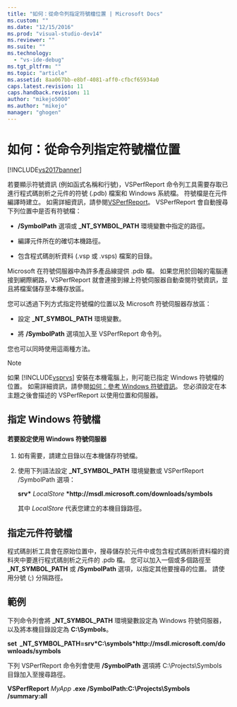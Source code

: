 ```yaml
---
title: "如何：從命令列指定符號檔位置 | Microsoft Docs"
ms.custom: ""
ms.date: "12/15/2016"
ms.prod: "visual-studio-dev14"
ms.reviewer: ""
ms.suite: ""
ms.technology: 
  - "vs-ide-debug"
ms.tgt_pltfrm: ""
ms.topic: "article"
ms.assetid: 8aa067bb-e8bf-4081-aff0-cfbcf65934a0
caps.latest.revision: 11
caps.handback.revision: 11
author: "mikejo5000"
ms.author: "mikejo"
manager: "ghogen"
---
```

# 如何：從命令列指定符號檔位置
[!INCLUDE[vs2017banner](../code-quality/includes/vs2017banner.md)]

若要顯示符號資訊 \(例如函式名稱和行號\)，VSPerfReport 命令列工具需要存取已進行程式碼剖析之元件的符號 \(.pdb\) 檔案和 Windows 系統檔。  符號檔是在元件編譯時建立。  如需詳細資訊，請參閱[VSPerfReport](../profiling/vsperfreport.md)。  VSPerfReport 會自動搜尋下列位置中是否有符號檔：  
  
-   **\/SymbolPath** 選項或 **\_NT\_SYMBOL\_PATH** 環境變數中指定的路徑。  
  
-   編譯元件所在的確切本機路徑。  
  
-   包含程式碼剖析資料 \(.vsp 或 .vsps\) 檔案的目錄。  
  
 Microsoft 在符號伺服器中為許多產品線提供 .pdb 檔。  如果您用於回報的電腦連接到網際網路，VSPerfReport 就會連接到線上符號伺服器自動查閱符號資訊，並且將檔案儲存至本機存放區。  
  
 您可以透過下列方式指定符號檔的位置以及 Microsoft 符號伺服器存放區：  
  
-   設定 **\_NT\_SYMBOL\_PATH** 環境變數。  
  
-   將 **\/SymbolPath** 選項加入至 VSPerfReport 命令列。  
  
 您也可以同時使用這兩種方法。  
  
> [!NOTE]
>  如果 [!INCLUDE[vsprvs](../code-quality/includes/vsprvs_md.md)] 安裝在本機電腦上，則可能已指定 Windows 符號檔的位置。  如需詳細資訊，請參閱[如何：參考 Windows 符號資訊](../profiling/how-to-reference-windows-symbol-information.md)。  您必須設定在本主題之後會描述的 VSPerfReport 以使用位置和伺服器。  
  
## 指定 Windows 符號檔  
  
#### 若要設定使用 Windows 符號伺服器  
  
1.  如有需要，請建立目錄以在本機儲存符號檔。  
  
2.  使用下列語法設定 **\_NT\_SYMBOL\_PATH** 環境變數或 VSPerfReport \/SymbolPath 選項：  
  
     **srv\*** *LocalStore* **\*http:\/\/msdl.microsoft.com\/downloads\/symbols**  
  
     其中 *LocalStore* 代表您建立的本機目錄路徑。  
  
## 指定元件符號檔  
 程式碼剖析工具會在原始位置中，搜尋儲存於元件中或包含程式碼剖析資料檔的資料夾中要進行程式碼剖析之元件的 .pdb 檔。  您可以加入一個或多個路徑至 **\_NT\_SYMBOL\_PATH** 或 **\/SymbolPath** 選項，以指定其他要搜尋的位置。  請使用分號 \(;\) 分隔路徑。  
  
## 範例  
 下列命令列會將 **\_NT\_SYMBOL\_PATH** 環境變數設定為 Windows 符號伺服器，以及將本機目錄設定為 **C:\\Symbols**。  
  
 **set  \_NT\_SYMBOL\_PATH\=srv\*C:\\symbols\*http:\/\/msdl.microsoft.com\/downloads\/symbols**  
  
 下列 VSPerfReport 命令列會使用 **\/SymbolPath** 選項將 C:\\Projects\\Symbols 目錄加入至搜尋路徑。  
  
 **VSPerfReport**  *MyApp* **.exe \/SymbolPath:C:\\Projects\\Symbols \/summary:all**